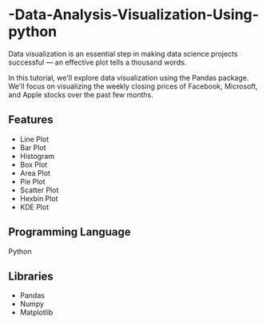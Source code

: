 # -Data-Analysis-Visualization-Using-python

Data visualization is an essential step in making data science projects successful — an effective plot tells a thousand words.

In this tutorial, we'll explore data visualization using the Pandas package. We'll focus on visualizing the weekly closing prices of Facebook, Microsoft, and Apple stocks over the past few months.

## Features

- Line Plot
- Bar Plot
- Histogram
- Box Plot
- Area Plot
- Pie Plot
- Scatter Plot
- Hexbin Plot
- KDE Plot

## Programming Language

Python

## Libraries

- Pandas
- Numpy
- Matplotlib
